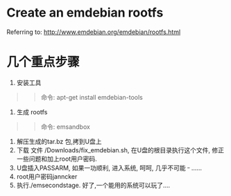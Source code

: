 # Create an emdebian  rootfs #

Referring to:
http://www.emdebian.org/emdebian/rootfs.html


# 几个重点步骤 #

  1. 安装工具
> > 命令: apt-get install emdebian-tools
  1. 生成 rootfs
> > 命令: emsandbox
  1. 解压生成的tar.bz 包,拷到U盘上
  1. 下载 文件 /Downloads/fix\_emdebian.sh, 在U盘的根目录执行这个文件, 修正一些问题和加上root用户密码.
  1. U盘插入PASSARM, 如果一功顺利, 进入系统, 呵呵, 几乎不可能 <sup>_</sup> ......
  1. root用户密码janncker
  1. 执行./emsecondstage. 好了,一个能用的系统可以玩了....